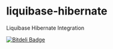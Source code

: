 liquibase-hibernate
===================

Liquibase Hibernate Integration

[![Bitdeli Badge](https://d2weczhvl823v0.cloudfront.net/jrdalpra/liquibase-hibernate/trend.png)](https://bitdeli.com/free "Bitdeli Badge")
